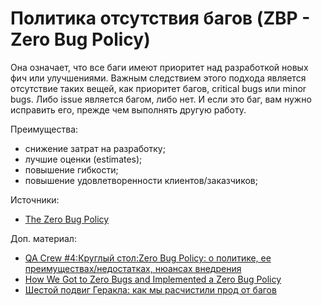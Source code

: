 # Политика отсутствия багов (ZBP - Zero Bug Policy)

Она означает, что все баги имеют приоритет над разработкой новых фич или улучшениями. Важным следствием этого подхода является отсутствие таких вещей, как приоритет багов, critical bugs или minor bugs. Либо issue является багом, либо нет. И если это баг, вам нужно исправить его, прежде чем выполнять другую работу.

Преимущества:

* снижение затрат на разработку;
* лучшие оценки (estimates);
* повышение гибкости;
* повышение удовлетворенности клиентов/заказчиков;

Источники:

* [The Zero Bug Policy](https://sookocheff.com/post/process/zero-bug-policy/)

Доп. материал:

* [QA Crew #4:Круглый стол:Zero Bug Policy: о политике, ее преимуществах/недостатках, нюансах внедрения](https://www.youtube.com/watch?v=Nv7lb7CdHaY)
* [How We Got to Zero Bugs and Implemented a Zero Bug Policy](https://medium.com/swlh/how-we-got-to-zero-bugs-and-implemented-a-zero-bug-policy-c77ee3f2e50b)
* [Шестой подвиг Геракла: как мы расчистили прод от багов](https://habr.com/ru/company/dins/blog/577996/)
